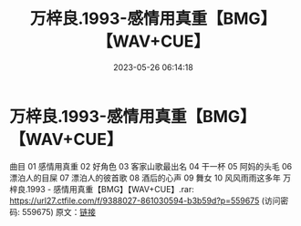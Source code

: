﻿---
title: 万梓良.1993-感情用真重【BMG】【WAV+CUE】
date: 2023-05-26 06:14:18
categories: WAV车载音乐、镜像
tags: 华语中文
---
# 万梓良.1993-感情用真重【BMG】【WAV+CUE】

曲目
01 感情用真重
02 好角色
03 客家山歌最出名
04 干一杯
05 阿妈的头毛
06 漂泊人的目屎
07 漂泊人的彼首歌
08 酒后的心声
09 舞女
10 风风雨雨这多年
万梓良.1993 - 感情用真重【BMG】【WAV+CUE】.rar: https://url27.ctfile.com/f/9388027-861030594-b3b59d?p=559675
(访问密码: 559675)
原文：[链接](https://blog.sina.com.cn/s/blog_1647c7e760103121i.html)
